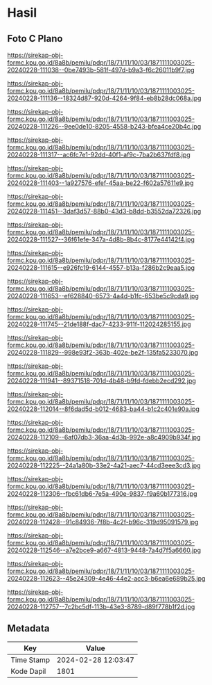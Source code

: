 # Hasil

## Foto C Plano

https://sirekap-obj-formc.kpu.go.id/8a8b/pemilu/pdpr/18/71/11/10/03/1871111003025-20240228-111038--0be7493b-581f-497d-b9a3-f6c26011b9f7.jpg

https://sirekap-obj-formc.kpu.go.id/8a8b/pemilu/pdpr/18/71/11/10/03/1871111003025-20240228-111136--18324d87-920d-4264-9f84-eb8b28dc068a.jpg

https://sirekap-obj-formc.kpu.go.id/8a8b/pemilu/pdpr/18/71/11/10/03/1871111003025-20240228-111226--9ee0de10-8205-4558-b243-bfea4ce20b4c.jpg

https://sirekap-obj-formc.kpu.go.id/8a8b/pemilu/pdpr/18/71/11/10/03/1871111003025-20240228-111317--ac6fc7e1-92dd-40f1-af9c-7ba2b637fdf8.jpg

https://sirekap-obj-formc.kpu.go.id/8a8b/pemilu/pdpr/18/71/11/10/03/1871111003025-20240228-111403--1a927576-efef-45aa-be22-f602a57611e9.jpg

https://sirekap-obj-formc.kpu.go.id/8a8b/pemilu/pdpr/18/71/11/10/03/1871111003025-20240228-111451--3daf3d57-88b0-43d3-b8dd-b3552da72326.jpg

https://sirekap-obj-formc.kpu.go.id/8a8b/pemilu/pdpr/18/71/11/10/03/1871111003025-20240228-111527--36f61efe-347a-4d8b-8b4c-8177e44142f4.jpg

https://sirekap-obj-formc.kpu.go.id/8a8b/pemilu/pdpr/18/71/11/10/03/1871111003025-20240228-111615--e926fc19-6144-4557-b13a-f286b2c9eaa5.jpg

https://sirekap-obj-formc.kpu.go.id/8a8b/pemilu/pdpr/18/71/11/10/03/1871111003025-20240228-111653--ef628840-6573-4a4d-b1fc-653be5c9cda9.jpg

https://sirekap-obj-formc.kpu.go.id/8a8b/pemilu/pdpr/18/71/11/10/03/1871111003025-20240228-111745--21de188f-dac7-4233-911f-112024285155.jpg

https://sirekap-obj-formc.kpu.go.id/8a8b/pemilu/pdpr/18/71/11/10/03/1871111003025-20240228-111829--998e93f2-363b-402e-be2f-135fa5233070.jpg

https://sirekap-obj-formc.kpu.go.id/8a8b/pemilu/pdpr/18/71/11/10/03/1871111003025-20240228-111941--89371518-701d-4b48-b9fd-fdebb2ecd292.jpg

https://sirekap-obj-formc.kpu.go.id/8a8b/pemilu/pdpr/18/71/11/10/03/1871111003025-20240228-112014--8f6dad5d-b012-4683-ba44-b1c2c401e90a.jpg

https://sirekap-obj-formc.kpu.go.id/8a8b/pemilu/pdpr/18/71/11/10/03/1871111003025-20240228-112109--6af07db3-36aa-4d3b-992e-a8c4909b934f.jpg

https://sirekap-obj-formc.kpu.go.id/8a8b/pemilu/pdpr/18/71/11/10/03/1871111003025-20240228-112225--24a1a80b-33e2-4a21-aec7-44cd3eee3cd3.jpg

https://sirekap-obj-formc.kpu.go.id/8a8b/pemilu/pdpr/18/71/11/10/03/1871111003025-20240228-112306--fbc61db6-7e5a-490e-9837-f9a60b177316.jpg

https://sirekap-obj-formc.kpu.go.id/8a8b/pemilu/pdpr/18/71/11/10/03/1871111003025-20240228-112428--91c84936-7f8b-4c2f-b96c-319d95091579.jpg

https://sirekap-obj-formc.kpu.go.id/8a8b/pemilu/pdpr/18/71/11/10/03/1871111003025-20240228-112546--a7e2bce9-a667-4813-9448-7a4d7f5a6660.jpg

https://sirekap-obj-formc.kpu.go.id/8a8b/pemilu/pdpr/18/71/11/10/03/1871111003025-20240228-112623--45e24309-4e46-44e2-acc3-b6ea6e689b25.jpg

https://sirekap-obj-formc.kpu.go.id/8a8b/pemilu/pdpr/18/71/11/10/03/1871111003025-20240228-112757--7c2bc5df-113b-43e3-8789-d89f778b1f2d.jpg


## Metadata

| Key        | Value               |
| ---------- | ------------------- |
| Time Stamp | 2024-02-28 12:03:47 |
| Kode Dapil | 1801                |



